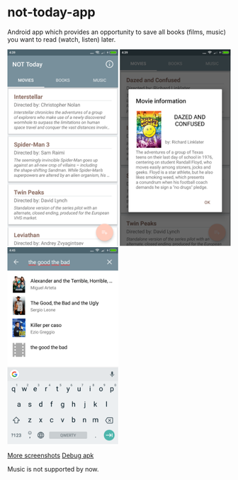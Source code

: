 # not-today-app

Android app which provides an opportunity to save all books (films, music) you want to read (watch, listen) later.

<img src="screenshots/Screenshot01.png" width="250">    <img src="screenshots/Screenshot02.png" width="250"> <img src="screenshots/Screenshot05.png" width="250">

[More screenshots](https://drive.google.com/open?id=1HHmxQhYYDOHLJpAtycBZp72feq3McPkl)
[Debug apk](https://drive.google.com/file/d/1D8e4qxfhklHq1-v1eq8B2rr6DZa1PLp2/view?usp=sharing)

Music is not supported by now. 
